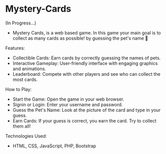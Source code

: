 # Mystery-Cards
(In Progress...)
- Mystery Cards, is a web based game. In this game your main goal is to collect as many cards as possible!
by guessing the pet's name 🐶

Features:
- Collectible Cards: Earn cards by correctly guessing the names of pets.
- Interactive Gameplay: User-friendly interface with engaging graphics and animations.
- Leaderboard: Compete with other players and see who can collect the most cards.

How to Play:
- Start the Game: Open the game in your web browser.
- Signin or Login: Enter your username and password.
- Guess the Pet's Name: Look at the picture of the card and type in your guess.
- Earn Cards: If your guess is correct, you earn the card. Try to collect them all!

Technologies Used:
- HTML, CSS, JavaScript, PHP, Bootstrap
